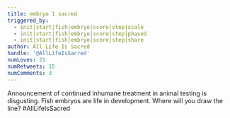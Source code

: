 ```yaml
---
title: embryo 1 sacred
triggered_by:
  - init|start|fish|embryo|score|step|scale
  - init|start|fish|embryo|score|step|phased
  - init|start|fish|embryo|score|step|share
author: All Life Is Sacred
handle: '@AllLifeIsSacred'
numLoves: 21
numRetweets: 15
numComments: 3
---
```

Announcement of continued inhumane treatment in animal testing is disgusting. Fish embryos are life in development. Where will you draw the line? #AllLifeIsSacred
